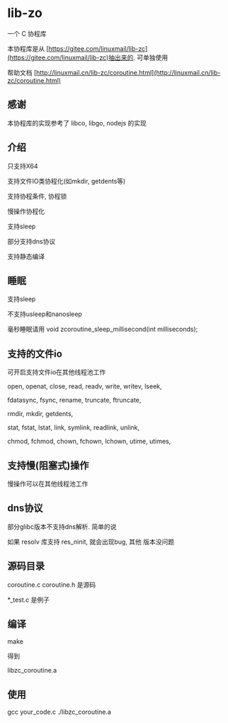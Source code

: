 <A name="readme_md" id="readme_md"></A>

# lib-zo

一个 C 协程库

本协程库是从 [https://gitee.com/linuxmail/lib-zc](https://gitee.com/linuxmail/lib-zc)抽出来的. 可单独使用

帮助文档 [http://linuxmail.cn/lib-zc/coroutine.html](http://linuxmail.cn/lib-zc/coroutine.html)

## 感谢

本协程库的实现参考了 libco, libgo, nodejs 的实现

## 介绍

只支持X64

支持文件IO类协程化(如mkdir, getdents等)

支持协程条件, 协程锁

慢操作协程化

支持sleep

部分支持dns协议

支持静态编译

## 睡眠

支持sleep

不支持usleep和nanosleep

毫秒睡眠请用 void zcoroutine\_sleep\_millisecond(int milliseconds);

## 支持的文件io

可开启支持文件io在其他线程池工作

open, openat, close, read, readv, write, writev, lseek,

fdatasync, fsync, rename, truncate, ftruncate,

rmdir, mkdir, getdents,

stat, fstat, lstat, link, symlink, readlink, unlink,

chmod, fchmod, chown, fchown, lchown, utime, utimes,

## 支持慢(阻塞式)操作

慢操作可以在其他线程池工作

## dns协议

部分glibc版本不支持dns解析. 简单的说

如果 resolv 库支持 res\_ninit, 就会出现bug, 其他 版本没问题


## 源码目录

coroutine.c coroutine.h 是源码

\*\_test.c 是例子

## 编译

make

得到

libzc\_coroutine.a

## 使用

gcc your\_code.c ./libzc\_coroutine.a
